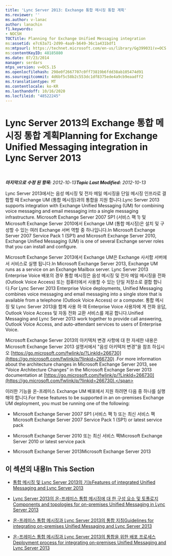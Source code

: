 ```yaml
---
title: 'Lync Server 2013: Exchange 통합 메시징 통합 계획'
ms.reviewer: ''
ms.author: v-lanac
author: lanachin
f1.keywords:
- NOCSH
TOCTitle: Planning for Exchange Unified Messaging integration
ms:assetid: e7c63a71-2d99-4aa9-b649-36c1a431bdf1
ms:mtpsurl: https://technet.microsoft.com/en-us/library/Gg399031(v=OCS.15)
ms:contentKeyID: 48185880
ms.date: 07/23/2014
manager: serdars
mtps_version: v=OCS.15
ms.openlocfilehash: 298e0f2667707c0ff73819b6fdd38ab105474d91
ms.sourcegitcommit: 4d6bf5c58b2c553dc1df8375ede4a9cb9eaadff2
ms.translationtype: MT
ms.contentlocale: ko-KR
ms.lasthandoff: 10/16/2020
ms.locfileid: "48522245"
---
```

# <a name="planning-for-exchange-unified-messaging-integration-in-lync-server-2013"></a><span data-ttu-id="23903-102">Lync Server 2013의 Exchange 통합 메시징 통합 계획</span><span class="sxs-lookup"><span data-stu-id="23903-102">Planning for Exchange Unified Messaging integration in Lync Server 2013</span></span>

<div data-xmlns="http://www.w3.org/1999/xhtml">

<div class="topic" data-xmlns="http://www.w3.org/1999/xhtml" data-msxsl="urn:schemas-microsoft-com:xslt" data-cs="https://msdn.microsoft.com/">

<div data-asp="https://msdn2.microsoft.com/asp">



</div>

<div id="mainSection">

<div id="mainBody">

<span> </span>

<span data-ttu-id="23903-103">_**마지막으로 수정 된 항목:** 2012-10-13_</span><span class="sxs-lookup"><span data-stu-id="23903-103">_**Topic Last Modified:** 2012-10-13_</span></span>

<span data-ttu-id="23903-104">Lync Server 2013에서는 음성 메시징 및 전자 메일 메시징을 단일 메시징 인프라로 결합할 때 Exchange UM (통합 메시징)과의 통합을 지원 합니다.</span><span class="sxs-lookup"><span data-stu-id="23903-104">Lync Server 2013 supports integration with Exchange Unified Messaging (UM) for combining voice messaging and email messaging into a single messaging infrastructure.</span></span> <span data-ttu-id="23903-105">Microsoft Exchange Server 2007 SP1 (서비스 팩 1) 및 Microsoft Exchange Server 2010에서 Exchange UM (통합 메시징)은 설치 및 구성할 수 있는 여러 Exchange 서버 역할 중 하나입니다.</span><span class="sxs-lookup"><span data-stu-id="23903-105">In Microsoft Exchange Server 2007 Service Pack 1 (SP1) and Microsoft Exchange Server 2010, Exchange Unified Messaging (UM) is one of several Exchange server roles that you can install and configure.</span></span>

<span data-ttu-id="23903-106">Microsoft Exchange Server 2013에서 Exchange UM은 Exchange 사서함 서버에서 서비스로 실행 됩니다.</span><span class="sxs-lookup"><span data-stu-id="23903-106">In Microsoft Exchange Server 2013, Exchange UM runs as a service on an Exchange Mailbox server.</span></span> <span data-ttu-id="23903-107">Lync Server 2013 Enterprise Voice 배포의 경우 통합 메시징은 음성 메시징 및 전자 메일 메시징을 전화 (Outlook Voice Access) 또는 컴퓨터에서 사용할 수 있는 단일 저장소로 결합 합니다.</span><span class="sxs-lookup"><span data-stu-id="23903-107">For Lync Server 2013 Enterprise Voice deployments, Unified Messaging combines voice messaging and email messaging into a single store that is available from a telephone (Outlook Voice Access) or a computer.</span></span> <span data-ttu-id="23903-108">통합 메시징 및 Lync Server 2013을 함께 사용 하 여 Enterprise Voice 사용자에 게 전화 응답, Outlook Voice Access 및 자동 전화 교환 서비스를 제공 합니다.</span><span class="sxs-lookup"><span data-stu-id="23903-108">Unified Messaging and Lync Server 2013 work together to provide call answering, Outlook Voice Access, and auto-attendant services to users of Enterprise Voice.</span></span>

<span data-ttu-id="23903-109">Microsoft Exchange Server 2013의 아키텍처 변경 사항에 대 한 자세한 내용은 Microsoft Exchange Server 2013 설명서에서 "음성 아키텍처 변경"을 참조 하십시오 [https://go.microsoft.com/fwlink/p/?LinkId=266730](https://go.microsoft.com/fwlink/p/?linkid=266730) .</span><span class="sxs-lookup"><span data-stu-id="23903-109">For more information about the architecture changes in Microsoft Exchange Server 2013, see “Voice Architecture Changes” in the Microsoft Exchange Server 2013 documentation at [https://go.microsoft.com/fwlink/p/?LinkId=266730](https://go.microsoft.com/fwlink/p/?linkid=266730).</span></span>

<span data-ttu-id="23903-110">이러한 기능을 온-프레미스 Exchange UM 배포에서 지원 하려면 다음 중 하나를 실행 해야 합니다.</span><span class="sxs-lookup"><span data-stu-id="23903-110">For these features to be supported in an on-premises Exchange UM deployment, you must be running one of the following:</span></span>

  - <span data-ttu-id="23903-111">Microsoft Exchange Server 2007 SP1 (서비스 팩 1) 또는 최신 서비스 팩</span><span class="sxs-lookup"><span data-stu-id="23903-111">Microsoft Exchange Server 2007 Service Pack 1 (SP1) or latest service pack</span></span>

  - <span data-ttu-id="23903-112">Microsoft Exchange Server 2010 또는 최신 서비스 팩</span><span class="sxs-lookup"><span data-stu-id="23903-112">Microsoft Exchange Server 2010 or latest service pack</span></span>

  - <span data-ttu-id="23903-113">Microsoft Exchange Server 2013</span><span class="sxs-lookup"><span data-stu-id="23903-113">Microsoft Exchange Server 2013</span></span>

<div>

## <a name="in-this-section"></a><span data-ttu-id="23903-114">이 섹션의 내용</span><span class="sxs-lookup"><span data-stu-id="23903-114">In This Section</span></span>

  - [<span data-ttu-id="23903-115">통합 메시징 및 Lync Server 2013의 기능</span><span class="sxs-lookup"><span data-stu-id="23903-115">Features of integrated Unified Messaging and Lync Server 2013</span></span>](lync-server-2013-features-of-integrated-unified-messaging.md)

  - [<span data-ttu-id="23903-116">Lync Server 2013의 온-프레미스 통합 메시징에 대 한 구성 요소 및 토폴로지</span><span class="sxs-lookup"><span data-stu-id="23903-116">Components and topologies for on-premises Unified Messaging in Lync Server 2013</span></span>](lync-server-2013-components-and-topologies-for-on-premises-unified-messaging.md)

  - [<span data-ttu-id="23903-117">온-프레미스 통합 메시징과 Lync Server 2013의 통합 지침</span><span class="sxs-lookup"><span data-stu-id="23903-117">Guidelines for integrating on-premises Unified Messaging and Lync Server 2013</span></span>](lync-server-2013-guidelines-for-integrating-on-premises-unified-messaging.md)

  - [<span data-ttu-id="23903-118">온-프레미스 통합 메시징과 Lync Server 2013의 통합을 위한 배포 프로세스</span><span class="sxs-lookup"><span data-stu-id="23903-118">Deployment process for integrating on-premises Unified Messaging and Lync Server 2013</span></span>](lync-server-2013-deployment-process-for-integrating-on-premises-unified-messaging.md)

</div>

</div>

<span> </span>

</div>

</div>

</div>

